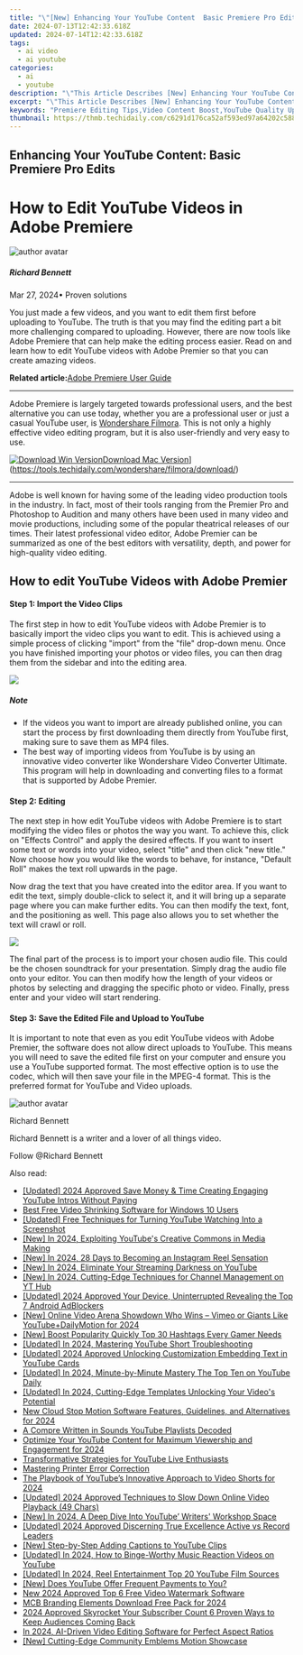 ```yaml
---
title: "\"[New] Enhancing Your YouTube Content  Basic Premiere Pro Edits\""
date: 2024-07-13T12:42:33.618Z
updated: 2024-07-14T12:42:33.618Z
tags:
  - ai video
  - ai youtube
categories:
  - ai
  - youtube
description: "\"This Article Describes [New] Enhancing Your YouTube Content: Basic Premiere Pro Edits\""
excerpt: "\"This Article Describes [New] Enhancing Your YouTube Content: Basic Premiere Pro Edits\""
keywords: "Premiere Editing Tips,Video Content Boost,YouTube Quality Up,Editing For Videos,Creator Enhancement,Professional Filming,Visual Media Improvement"
thumbnail: https://thmb.techidaily.com/c6291d176ca52af593ed97a64202c588c0b54ac6b9ff66af20d69e9744d56a33.jpeg
---
```


## Enhancing Your YouTube Content: Basic Premiere Pro Edits

# How to Edit YouTube Videos in Adobe Premiere

![author avatar](https://images.wondershare.com/filmora/article-images/richard-bennett.jpg)

##### Richard Bennett

 Mar 27, 2024• Proven solutions

 You just made a few videos, and you want to edit them first before uploading to YouTube. The truth is that you may find the editing part a bit more challenging compared to uploading. However, there are now tools like Adobe Premiere that can help make the editing process easier. Read on and learn how to edit YouTube videos with Adobe Premier so that you can create amazing videos.

**Related article:**[Adobe Premiere User Guide](https://tools.techidaily.com/wondershare/filmora/download/)

---

 Adobe Premiere is largely targeted towards professional users, and the best alternative you can use today, whether you are a professional user or just a casual YouTube user, is [Wondershare Filmora](https://tools.techidaily.com/wondershare/filmora/download/). This is not only a highly effective video editing program, but it is also user-friendly and very easy to use.

[![Download Win Version](https://images.wondershare.com/filmora/guide/download-btn-win.jpg)](https://tools.techidaily.com/wondershare/filmora/download/)[Download Mac Version](https://images.wondershare.com/filmora/guide/download-btn-mac.jpg)](https://tools.techidaily.com/wondershare/filmora/download/)

---

 Adobe is well known for having some of the leading video production tools in the industry. In fact, most of their tools ranging from the Premier Pro and Photoshop to Audition and many others have been used in many video and movie productions, including some of the popular theatrical releases of our times. Their latest professional video editor, Adobe Premier can be summarized as one of the best editors with versatility, depth, and power for high-quality video editing.

## How to edit YouTube Videos with Adobe Premier

#### Step 1: Import the Video Clips

 The first step in how to edit YouTube videos with Adobe Premier is to basically import the video clips you want to edit. This is achieved using a simple process of clicking "import" from the "file" drop-down menu. Once you have finished importing your photos or video files, you can then drag them from the sidebar and into the editing area.

![](https://images.wondershare.com/filmora/article-images/adobe-premiere-interface.jpg)

##### Note

* If the videos you want to import are already published online, you can start the process by first downloading them directly from YouTube first, making sure to save them as MP4 files.
* The best way of importing videos from YouTube is by using an innovative video converter like Wondershare Video Converter Ultimate. This program will help in downloading and converting files to a format that is supported by Adobe Premier.

#### Step 2: Editing

 The next step in how edit YouTube videos with Adobe Premiere is to start modifying the video files or photos the way you want. To achieve this, click on "Effects Control" and apply the desired effects. If you want to insert some text or words into your video, select "title" and then click "new title." Now choose how you would like the words to behave, for instance, "Default Roll" makes the text roll upwards in the page.

 Now drag the text that you have created into the editor area. If you want to edit the text, simply double-click to select it, and it will bring up a separate page where you can make further edits. You can then modify the text, font, and the positioning as well. This page also allows you to set whether the text will crawl or roll.

![](https://images.wondershare.com/filmora/article-images/add-text-with-premiere-pro-3.jpg)

 The final part of the process is to import your chosen audio file. This could be the chosen soundtrack for your presentation. Simply drag the audio file onto your editor. You can then modify how the length of your videos or photos by selecting and dragging the specific photo or video. Finally, press enter and your video will start rendering.

#### Step 3: Save the Edited File and Upload to YouTube

 It is important to note that even as you edit YouTube videos with Adobe Premier, the software does not allow direct uploads to YouTube. This means you will need to save the edited file first on your computer and ensure you use a YouTube supported format. The most effective option is to use the  codec, which will then save your file in the MPEG-4 format. This is the preferred format for YouTube and Video uploads.

![author avatar](https://images.wondershare.com/filmora/article-images/richard-bennett.jpg)

Richard Bennett

Richard Bennett is a writer and a lover of all things video.

Follow @Richard Bennett


<ins class="adsbygoogle"
     style="display:block"
     data-ad-format="autorelaxed"
     data-ad-client="ca-pub-7571918770474297"
     data-ad-slot="1223367746"></ins>



<ins class="adsbygoogle"
     style="display:block"
     data-ad-client="ca-pub-7571918770474297"
     data-ad-slot="8358498916"
     data-ad-format="auto"
     data-full-width-responsive="true"></ins>



<span class="atpl-alsoreadstyle">Also read:</span>
<div><ul>
<li><a href="https://youtube-sure.techidaily.com/ed-2024-approved-save-money-and-time-creating-engaging-youtube-intros-without-paying/"><u>[Updated] 2024 Approved  Save Money & Time  Creating Engaging YouTube Intros Without Paying</u></a></li>
<li><a href="https://smart-video-creator.techidaily.com/best-free-video-shrinking-software-for-windows-10-users/"><u>Best Free Video Shrinking Software for Windows 10 Users</u></a></li>
<li><a href="https://youtube-sure.techidaily.com/ed-free-techniques-for-turning-youtube-watching-into-a-screenshot/"><u>[Updated] Free Techniques for Turning YouTube Watching Into a Screenshot</u></a></li>
<li><a href="https://youtube-sure.techidaily.com/n-2024-exploiting-youtubes-creative-commons-in-media-making/"><u>[New] In 2024, Exploiting YouTube's Creative Commons in Media Making</u></a></li>
<li><a href="https://instagram-video-recordings.techidaily.com/new-in-2024-28-days-to-becoming-an-instagram-reel-sensation/"><u>[New] In 2024, 28 Days to Becoming an Instagram Reel Sensation</u></a></li>
<li><a href="https://youtube-sure.techidaily.com/n-2024-eliminate-your-streaming-darkness-on-youtube/"><u>[New] In 2024, Eliminate Your Streaming Darkness on YouTube</u></a></li>
<li><a href="https://youtube-sure.techidaily.com/n-2024-cutting-edge-techniques-for-channel-management-on-yt-hub/"><u>[New] In 2024, Cutting-Edge Techniques for Channel Management on YT Hub</u></a></li>
<li><a href="https://youtube-sure.techidaily.com/ed-2024-approved-your-device-uninterrupted-revealing-the-top-7-android-adblockers/"><u>[Updated] 2024 Approved  Your Device, Uninterrupted  Revealing the Top 7 Android AdBlockers</u></a></li>
<li><a href="https://youtube-sure.techidaily.com/nline-video-arena-showdown-who-wins-vimeo-or-giants-like-youtubeplusdailymotion-for-2024/"><u>[New] Online Video Arena Showdown  Who Wins – Vimeo or Giants Like YouTube+DailyMotion for 2024</u></a></li>
<li><a href="https://youtube-sure.techidaily.com/oost-popularity-quickly-top-30-hashtags-every-gamer-needs/"><u>[New] Boost Popularity Quickly  Top 30 Hashtags Every Gamer Needs</u></a></li>
<li><a href="https://youtube-sure.techidaily.com/ed-in-2024-mastering-youtube-short-troubleshooting/"><u>[Updated] In 2024, Mastering YouTube Short Troubleshooting</u></a></li>
<li><a href="https://youtube-sure.techidaily.com/ed-2024-approved-unlocking-customization-embedding-text-in-youtube-cards/"><u>[Updated] 2024 Approved  Unlocking Customization  Embedding Text in YouTube Cards</u></a></li>
<li><a href="https://youtube-sure.techidaily.com/ed-in-2024-minute-by-minute-mastery-the-top-ten-on-youtube-daily/"><u>[Updated] In 2024, Minute-by-Minute Mastery  The Top Ten on YouTube Daily</u></a></li>
<li><a href="https://youtube-sure.techidaily.com/ed-in-2024-cutting-edge-templates-unlocking-your-videos-potential/"><u>[Updated] In 2024, Cutting-Edge Templates Unlocking Your Video's Potential</u></a></li>
<li><a href="https://video-content-creator.techidaily.com/new-cloud-stop-motion-software-features-guidelines-and-alternatives-for-2024/"><u>New Cloud Stop Motion Software Features, Guidelines, and Alternatives for 2024</u></a></li>
<li><a href="https://youtube-sure.techidaily.com/pre-written-in-sounds-youtube-playlists-decoded/"><u>A Compre Written in Sounds  YouTube Playlists Decoded</u></a></li>
<li><a href="https://youtube-sure.techidaily.com/ize-your-youtube-content-for-maximum-viewership-and-engagement-for-2024/"><u>Optimize Your YouTube Content for Maximum Viewership and Engagement for 2024</u></a></li>
<li><a href="https://youtube-sure.techidaily.com/formative-strategies-for-youtube-live-enthusiasts/"><u>Transformative Strategies for YouTube Live Enthusiasts</u></a></li>
<li><a href="https://printer-issues.techidaily.com/mastering-printer-error-correction/"><u>Mastering Printer Error Correction</u></a></li>
<li><a href="https://youtube-sure.techidaily.com/laybook-of-youtubes-innovative-approach-to-video-shorts-for-2024/"><u>The Playbook of YouTube’s Innovative Approach to Video Shorts for 2024</u></a></li>
<li><a href="https://youtube-sure.techidaily.com/ed-2024-approved-techniques-to-slow-down-online-video-playback-49-chars/"><u>[Updated] 2024 Approved  Techniques to Slow Down Online Video Playback (49 Chars)</u></a></li>
<li><a href="https://youtube-sure.techidaily.com/n-2024-a-deep-dive-into-youtube-writers-workshop-space/"><u>[New] In 2024, A Deep Dive Into YouTube’ Writers' Workshop Space</u></a></li>
<li><a href="https://on-screen-recording.techidaily.com/updated-2024-approved-discerning-true-excellence-active-vs-record-leaders/"><u>[Updated] 2024 Approved  Discerning True Excellence  Active vs Record Leaders</u></a></li>
<li><a href="https://youtube-help.techidaily.com/new-step-by-step-adding-captions-to-youtube-clips/"><u>[New] Step-by-Step  Adding Captions to YouTube Clips</u></a></li>
<li><a href="https://youtube-sure.techidaily.com/ed-in-2024-how-to-binge-worthy-music-reaction-videos-on-youtube/"><u>[Updated] In 2024, How to Binge-Worthy Music Reaction Videos on YouTube</u></a></li>
<li><a href="https://youtube-sure.techidaily.com/ed-in-2024-reel-entertainment-top-20-youtube-film-sources/"><u>[Updated] In 2024, Reel Entertainment  Top 20 YouTube Film Sources</u></a></li>
<li><a href="https://youtube-sure.techidaily.com/oes-youtube-offer-frequent-payments-to-you/"><u>[New] Does YouTube Offer Frequent Payments to You?</u></a></li>
<li><a href="https://video-creation-software.techidaily.com/new-2024-approved-top-6-free-video-watermark-software/"><u>New 2024 Approved Top 6 Free Video Watermark Software</u></a></li>
<li><a href="https://youtube-sure.techidaily.com/randing-elements-download-free-pack-for-2024/"><u>MCB Branding Elements  Download Free Pack for 2024</u></a></li>
<li><a href="https://youtube-stream.techidaily.com/2024-approved-skyrocket-your-subscriber-count-6-proven-ways-to-keep-audiences-coming-back/"><u>2024 Approved  Skyrocket Your Subscriber Count  6 Proven Ways to Keep Audiences Coming Back</u></a></li>
<li><a href="https://smart-video-creator.techidaily.com/in-2024-ai-driven-video-editing-software-for-perfect-aspect-ratios/"><u>In 2024, AI-Driven Video Editing Software for Perfect Aspect Ratios</u></a></li>
<li><a href="https://discord-videos.techidaily.com/new-cutting-edge-community-emblems-motion-showcase/"><u>[New] Cutting-Edge Community Emblems  Motion Showcase</u></a></li>
</ul></div>
